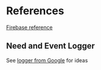 # References

[Firebase reference](https://firebase.google.com/docs/firestore/quickstart?authuser=0)


## Need and Event Logger

See [logger from Google](https://github.com/google/logger/blob/master/logger.go) for ideas
